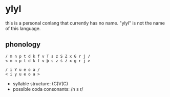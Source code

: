 # ylyl

this is a personal conlang that currently has no name. "ylyl" is not the name of this language.

## phonology

    / m n p t d k f v T s z S Z x G r j /
    < m n p t d k f v þ s z ś ź x g r j >
    
    / i Y u e o a /
    < i y u e o a >

* syllable structure: (C)V(C)
* possible coda consonants: /n s r/
